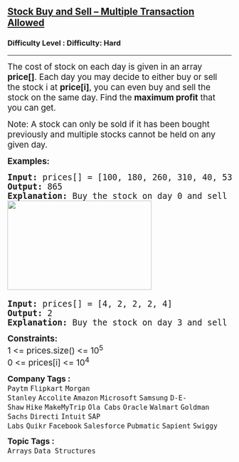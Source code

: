<h2><a href="https://www.geeksforgeeks.org/problems/stock-buy-and-sell2615/1?itm_source=geeksforgeeks&itm_medium=article&itm_campaign=practice_card">Stock Buy and Sell – Multiple Transaction Allowed</a></h2><h3>Difficulty Level : Difficulty: Hard</h3><hr><div class="problems_problem_content__Xm_eO"><p><span style="font-size: 14pt;">The cost of stock on each day is given in an array <strong>price[]</strong>. Each day you may decide to either buy or sell the stock i at <strong>price[i]</strong>, you can even buy and sell the stock on the same day. Find the <strong>maximum profit</strong> that you can get.</span></p>
<p><span style="font-size: 14pt;">Note: A stock can only be sold if it has been bought previously and multiple stocks cannot be held on any given day.</span></p>
<p><span style="font-size: 14pt;"><strong>Examples:</strong></span></p>
<pre><span style="font-size: 14pt;"><strong>Input: </strong></span><span style="font-size: 14pt;">prices[] = [100, 180, 260, 310, 40, 535, 695]</span><br><span style="font-size: 14pt;"><strong>Output: </strong></span><span style="font-size: 14pt;">865</span><br><span style="font-size: 14pt;"><strong>Explanation: </strong></span><span style="font-size: 18.6667px;">Buy the stock on day 0 and sell it on day 3 =&gt; 310 – 100 = 210. Buy the stock on day 4 and sell it on day 6 =&gt; 695 – 40 = 655. Maximum Profit = 210 + 655 = 865.<br><img src="https://media.geeksforgeeks.org/img-practice/prod/addEditProblem/878914/Web/Other/blobid2_1731054745.png" width="324" height="200"><br><br></span><span style="font-size: 14pt;"><strong>Input: </strong></span><span style="font-size: 14pt;">prices[] = [4, 2, 2, 2, 4]</span><br><span style="font-size: 14pt;"><strong>Output: </strong></span><span style="font-size: 14pt;">2</span><br><span style="font-size: 14pt;"><strong>Explanation: </strong></span><span style="font-size: 18.6667px;">Buy the stock on day 3 and sell it on day 4 =&gt; 4 – 2 = 2. Maximum Profit = 2.</span></pre>
<p><span style="font-size: 14pt;"><strong>Constraints:</strong></span><br><span style="font-size: 14pt;">1 &lt;= prices.size() &lt;= 10<sup>5</sup></span><br><span style="font-size: 14pt;">0 &lt;= prices[i] &lt;= 10<sup>4</sup></span></p></div><p><span style=font-size:18px><strong>Company Tags : </strong><br><code>Paytm</code>&nbsp;<code>Flipkart</code>&nbsp;<code>Morgan Stanley</code>&nbsp;<code>Accolite</code>&nbsp;<code>Amazon</code>&nbsp;<code>Microsoft</code>&nbsp;<code>Samsung</code>&nbsp;<code>D-E-Shaw</code>&nbsp;<code>Hike</code>&nbsp;<code>MakeMyTrip</code>&nbsp;<code>Ola Cabs</code>&nbsp;<code>Oracle</code>&nbsp;<code>Walmart</code>&nbsp;<code>Goldman Sachs</code>&nbsp;<code>Directi</code>&nbsp;<code>Intuit</code>&nbsp;<code>SAP Labs</code>&nbsp;<code>Quikr</code>&nbsp;<code>Facebook</code>&nbsp;<code>Salesforce</code>&nbsp;<code>Pubmatic</code>&nbsp;<code>Sapient</code>&nbsp;<code>Swiggy</code>&nbsp;<br><p><span style=font-size:18px><strong>Topic Tags : </strong><br><code>Arrays</code>&nbsp;<code>Data Structures</code>&nbsp;
